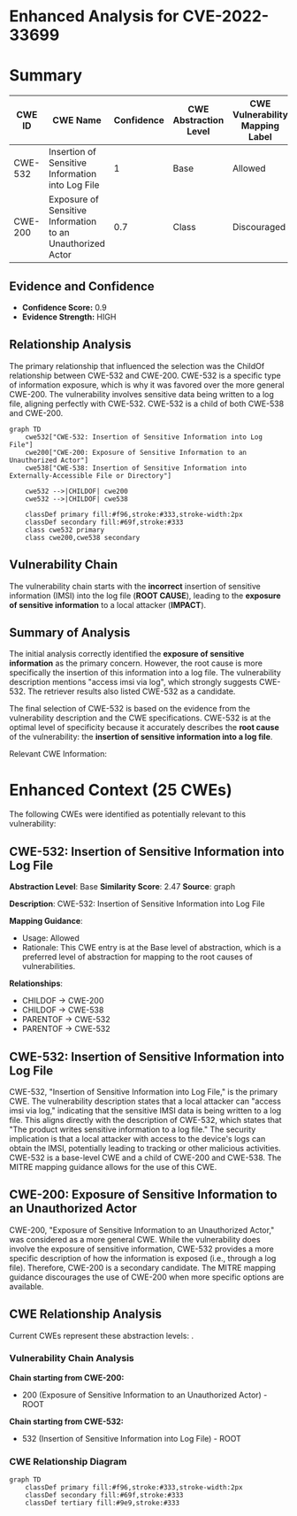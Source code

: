 # Enhanced Analysis for CVE-2022-33699

# Summary
| CWE ID | CWE Name | Confidence | CWE Abstraction Level | CWE Vulnerability Mapping Label | CWE-Vulnerability Mapping Notes |
|---|---|---|---|---|---|
| CWE-532 | Insertion of Sensitive Information into Log File | 1 | Base | Allowed | Primary CWE |
| CWE-200 | Exposure of Sensitive Information to an Unauthorized Actor | 0.7 | Class | Discouraged | Secondary Candidate |

## Evidence and Confidence

*   **Confidence Score:** 0.9
*   **Evidence Strength:** HIGH

## Relationship Analysis
The primary relationship that influenced the selection was the ChildOf relationship between CWE-532 and CWE-200. CWE-532 is a specific type of information exposure, which is why it was favored over the more general CWE-200. The vulnerability involves sensitive data being written to a log file, aligning perfectly with CWE-532. CWE-532 is a child of both CWE-538 and CWE-200.

```mermaid
graph TD
    cwe532["CWE-532: Insertion of Sensitive Information into Log File"]
    cwe200["CWE-200: Exposure of Sensitive Information to an Unauthorized Actor"]
    cwe538["CWE-538: Insertion of Sensitive Information into Externally-Accessible File or Directory"]

    cwe532 -->|CHILDOF| cwe200
    cwe532 -->|CHILDOF| cwe538

    classDef primary fill:#f96,stroke:#333,stroke-width:2px
    classDef secondary fill:#69f,stroke:#333
    class cwe532 primary
    class cwe200,cwe538 secondary
```

## Vulnerability Chain
The vulnerability chain starts with the **incorrect** insertion of sensitive information (IMSI) into the log file (**ROOT CAUSE**), leading to the **exposure of sensitive information** to a local attacker (**IMPACT**).

## Summary of Analysis
The initial analysis correctly identified the **exposure of sensitive information** as the primary concern. However, the root cause is more specifically the insertion of this information into a log file. The vulnerability description mentions "access imsi via log", which strongly suggests CWE-532. The retriever results also listed CWE-532 as a candidate.

The final selection of CWE-532 is based on the evidence from the vulnerability description and the CWE specifications. CWE-532 is at the optimal level of specificity because it accurately describes the **root cause** of the vulnerability: the **insertion of sensitive information into a log file**.

Relevant CWE Information:

# Enhanced Context (25 CWEs)
The following CWEs were identified as potentially relevant to this vulnerability:

## CWE-532: Insertion of Sensitive Information into Log File
**Abstraction Level**: Base
**Similarity Score**: 2.47
**Source**: graph

**Description**:
CWE-532: Insertion of Sensitive Information into Log File

**Mapping Guidance**:
- Usage: Allowed
- Rationale: This CWE entry is at the Base level of abstraction, which is a preferred level of abstraction for mapping to the root causes of vulnerabilities.

**Relationships**:
- CHILDOF -> CWE-200
- CHILDOF -> CWE-538
- PARENTOF -> CWE-532
- PARENTOF -> CWE-532

## CWE-532: Insertion of Sensitive Information into Log File
CWE-532, "Insertion of Sensitive Information into Log File," is the primary CWE. The vulnerability description states that a local attacker can "access imsi via log," indicating that the sensitive IMSI data is being written to a log file. This aligns directly with the description of CWE-532, which states that "The product writes sensitive information to a log file." The security implication is that a local attacker with access to the device's logs can obtain the IMSI, potentially leading to tracking or other malicious activities. CWE-532 is a base-level CWE and a child of CWE-200 and CWE-538. The MITRE mapping guidance allows for the use of this CWE.

## CWE-200: Exposure of Sensitive Information to an Unauthorized Actor
CWE-200, "Exposure of Sensitive Information to an Unauthorized Actor," was considered as a more general CWE. While the vulnerability does involve the exposure of sensitive information, CWE-532 provides a more specific description of how the information is exposed (i.e., through a log file). Therefore, CWE-200 is a secondary candidate. The MITRE mapping guidance discourages the use of CWE-200 when more specific options are available.


## CWE Relationship Analysis

Current CWEs represent these abstraction levels: .


### Vulnerability Chain Analysis

**Chain starting from CWE-200:**
- 200 (Exposure of Sensitive Information to an Unauthorized Actor) - ROOT


**Chain starting from CWE-532:**
- 532 (Insertion of Sensitive Information into Log File) - ROOT



### CWE Relationship Diagram

```mermaid
graph TD
    classDef primary fill:#f96,stroke:#333,stroke-width:2px
    classDef secondary fill:#69f,stroke:#333
    classDef tertiary fill:#9e9,stroke:#333
```